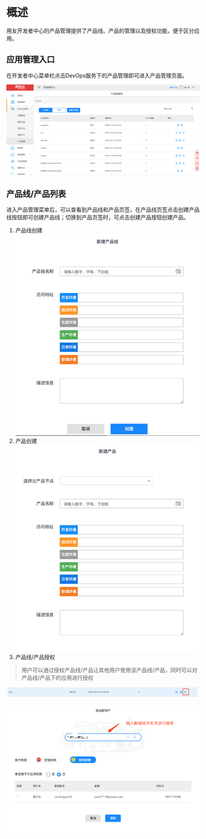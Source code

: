 # 概述
用友开发者中心的产品管理提供了产品线、产品的管理以及授权功能，便于区分应用。
## 应用管理入口
在开发者中心菜单栏点击DevOps服务下的产品管理即可进入产品管理页面。

![image](/articles/cloud/3-/images/app_product_1.png)

## 产品线/产品列表
进入产品管理菜单后，可以查看到产品线和产品页签，在产品线页签点击创建产品线按钮即可创建产品线；切换到产品页签时，可点击创建产品按钮创建产品。

1. 产品线创建
![image](/articles/cloud/3-/images/app_product_2.png)
2. 产品创建
![image](/articles/cloud/3-/images/app_product_3.png)
3. 产品线/产品授权

> 用户可以通过授权产品线/产品让其他用户使用该产品线/产品，同时可以对产品线/产品下的应用进行授权

![image](/articles/cloud/3-/images/app_product_4.png)

![image](/articles/cloud/3-/images/app_product_5.png)